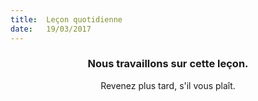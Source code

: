 ```yaml
---
title:  Leçon quotidienne
date:   19/03/2017
---
```


### <center>Nous travaillons sur cette leçon.</center>
<center>Revenez plus tard, s'il vous plaît.</center>